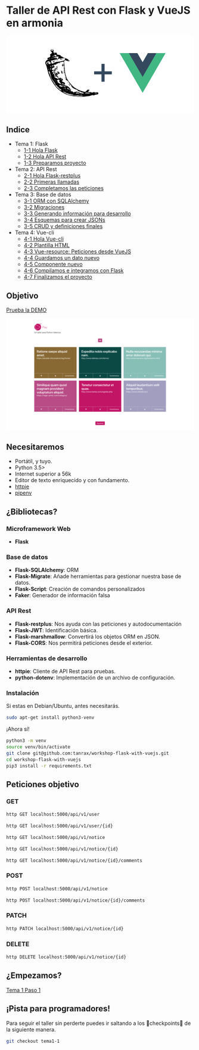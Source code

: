 # Taller de API Rest con Flask y VueJS en armonia

![Flask y Vuejs](flaskyvuejs.jpg)

## Indice
- Tema 1: Flask
    - [1-1 Hola Flask](https://github.com/tanrax/workshop-flask-with-vuejs/tree/tema1-1)
    - [1-2 Hola API Rest](https://github.com/tanrax/workshop-flask-with-vuejs/tree/tema1-2)
    - [1-3 Preparamos proyecto](https://github.com/tanrax/workshop-flask-with-vuejs/tree/tema1-3)
- Tema 2: API Rest
    - [2-1 Hola Flask-restplus](https://github.com/tanrax/workshop-flask-with-vuejs/tree/tema2-1)
    - [2-2 Primeras llamadas](https://github.com/tanrax/workshop-flask-with-vuejs/tree/tema2-2)
    - [2-3 Completamos las peticiones](https://github.com/tanrax/workshop-flask-with-vuejs/tree/tema2-3)
- Tema 3: Base de datos
    - [3-1 ORM con SQLAlchemy](https://github.com/tanrax/workshop-flask-with-vuejs/tree/tema3-1)
    - [3-2 Migraciones](https://github.com/tanrax/workshop-flask-with-vuejs/tree/tema3-2)
    - [3-3 Generando información para desarrollo](https://github.com/tanrax/workshop-flask-with-vuejs/tree/tema3-3)
    - [3-4 Esquemas para crear JSONs](https://github.com/tanrax/workshop-flask-with-vuejs/tree/tema3-4)
    - [3-5 CRUD y definiciones finales](https://github.com/tanrax/workshop-flask-with-vuejs/tree/tema3-5)
- Tema 4: Vue-cli
    - [4-1 Hola Vue-cli](https://github.com/tanrax/workshop-flask-with-vuejs/tree/tema4-1)
    - [4-2 Plantilla HTML](https://github.com/tanrax/workshop-flask-with-vuejs/tree/tema4-2)
    - [4-3 Vue-resource: Peticiones desde VueJS](https://github.com/tanrax/workshop-flask-with-vuejs/tree/tema4-3)
    - [4-4 Guardamos un dato nuevo](https://github.com/tanrax/workshop-flask-with-vuejs/tree/tema4-4)
    - [4-5 Componente nuevo](https://github.com/tanrax/workshop-flask-with-vuejs/tree/tema4-5)
    - [4-6 Compilamos e integramos con Flask](https://github.com/tanrax/workshop-flask-with-vuejs/tree/tema4-6)
    - [4-7 Finalizamos el proyecto](https://github.com/tanrax/workshop-flask-with-vuejs/tree/tema4-7)

## Objetivo

[Prueba la DEMO](http://flask-api-vuejs.programadorwebvalencia.com/#/)

![screenshot](screenshot.png)

## Necesitaremos

- Portátil, y tuyo.
- Python 3.5> 
- Internet superior a 56k
- Editor de texto enriquecido y con fundamento.
- [httpie](https://httpie.org/)
- [pipenv](https://docs.pipenv.org/)

## ¿Bibliotecas?

### Microframework Web

- **Flask**

### Base de datos

- **Flask-SQLAlchemy**: ORM
- **Flask-Migrate**: Añade herramientas para gestionar nuestra base de datos.
- **Flask-Script**: Creación de comandos personalizados
- **Faker**: Generador de información falsa

### API Rest

- **Flask-restplus**: Nos ayuda con las peticiones y autodocumentación
- **Flask-JWT**: Identificación básica.
- **Flask-marshmallow**: Convertirá los objetos ORM en JSON.
- **Flask-CORS**: Nos permitirá peticiones desde el exterior.

### Herramientas de desarrollo

- **httpie**: Cliente de API Rest para pruebas.
- **python-dotenv**: Implementación de un archivo de configuración.

### Instalación

Si estas en Debian/Ubuntu, antes necesitarás.

```bash
sudo apt-get install python3-venv
```

¡Ahora sí!

```bash
python3 -m venv
source venv/bin/activate
git clone git@github.com:tanrax/workshop-flask-with-vuejs.git
cd workshop-flask-with-vuejs
pip3 install -r requirements.txt
```

## Peticiones objetivo

### GET

```bash
http GET localhost:5000/api/v1/user
```

```bash
http GET localhost:5000/api/v1/user/{id}
```

```bash
http GET localhost:5000/api/v1/notice
```

```bash
http GET localhost:5000/api/v1/notice/{id}
```

```bash
http GET localhost:5000/api/v1/notice/{id}/comments
```

### POST

```bash
http POST localhost:5000/api/v1/notice
```

```bash
http POST localhost:5000/api/v1/notice/{id}/comments
```

### PATCH

```bash
http PATCH localhost:5000/api/v1/notice/{id}
```

### DELETE

```bash
http DELETE localhost:5000/api/v1/notice/{id}
```

## ¿Empezamos?

[Tema 1 Paso 1](https://github.com/tanrax/workshop-flask-with-vuejs/tree/tema1-1)

## ¡Pista para programadores!

Para seguir el taller sin perderte puedes ir saltando a los 🎈checkpoints🎈 de la siguiente manera.

```bash
git checkout tema1-1
```



